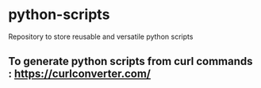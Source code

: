 # python-scripts
Repository to store reusable and versatile python scripts

## To generate python scripts from curl commands : https://curlconverter.com/
